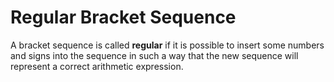 # Regular Bracket Sequence

A bracket sequence is called **regular** if it is possible to insert some numbers and signs into the sequence in such a way that the new sequence will represent a correct arithmetic expression.